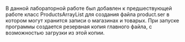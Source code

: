 В данной лабораторной работе был добавлен к предшествующей работе класс ProductsArrayList для создания файла product.ser в котором могут 
хранится записи о магазинах и товарых. При запуске программы создается резервная копия главного файла, с возможностью загрузки из этой копии.
